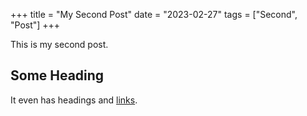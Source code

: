 +++
title = "My Second Post"
date = "2023-02-27"
tags = ["Second", "Post"]
+++

This is my second post.

<!--more-->

## Some Heading

It even has headings and [links](https://myopic.design/).
